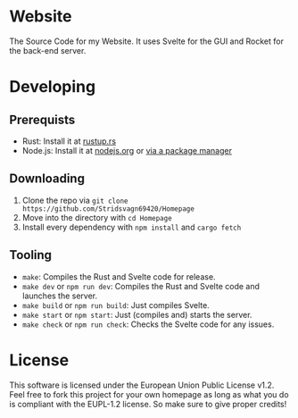 # Website
The Source Code for my Website. It uses Svelte for the GUI and Rocket for the back-end server.

# Developing
## Prerequists
* Rust: Install it at [rustup.rs](https://rustup.rs/)
* Node.js: Install it at [nodejs.org](https://nodejs.org/) or [via a package manager](https://nodejs.org/en/download/package-manager/)

## Downloading
1. Clone the repo via `git clone https://github.com/Stridsvagn69420/Homepage`
2. Move into the directory with `cd Homepage`
3. Install every dependency with `npm install` and `cargo fetch`

## Tooling
* `make`: Compiles the Rust and Svelte code for release.
* `make dev` or `npm run dev`: Compiles the Rust and Svelte code and launches the server.
* `make build` or `npm run build`: Just compiles Svelte.
* `make start` or `npm start`: Just (compiles and) starts the server.
* `make check` or `npm run check`: Checks the Svelte code for any issues.

# License
This software is licensed under the European Union Public License v1.2. Feel free to fork this project for your own homepage as long as what you do is compliant with the EUPL-1.2 license. So make sure to give proper credits!
